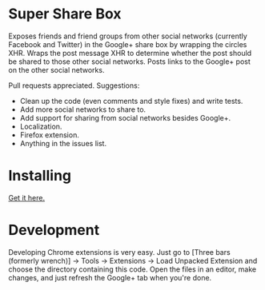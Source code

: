 Super Share Box
===============

Exposes friends and friend groups from other social networks (currently Facebook and Twitter) in the Google+
share box by wrapping the circles XHR.
Wraps the post message XHR to determine whether the post should be shared to those other social networks.
Posts links to the Google+ post on the other social networks.

Pull requests appreciated. Suggestions:
- Clean up the code (even comments and style fixes) and write tests.
- Add more social networks to share to.
- Add support for sharing from social networks besides Google+.
- Localization.
- Firefox extension.
- Anything in the issues list.

Installing
==========
[Get it here.](https://chrome.google.com/webstore/detail/super-share-box/flndhlfpginekiffiffkmmaajgaagolk)

Development
===========

Developing Chrome extensions is very easy.
Just go to [Three bars (formerly wrench)] -> Tools -> Extensions -> Load Unpacked Extension and choose the directory
containing this code. Open the files in an editor, make changes, and just refresh the Google+ tab when you're done.
